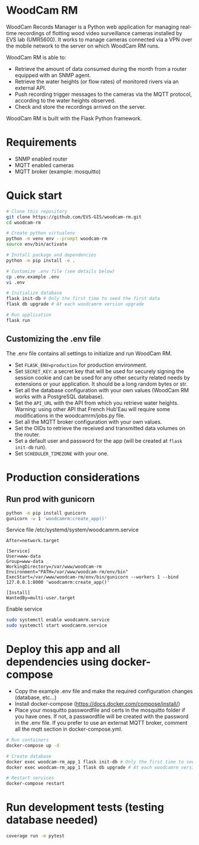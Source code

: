 # WoodCam RM
WoodCam Records Manager is a Python web application for managing real-time recordings of flotting wood video surveillance cameras installed by EVS lab (UMR5600). It works to manage cameras connected via a VPN over the mobile network to the server on which WoodCam RM runs. 

WoodCam RM is able to:
- Retrieve the amount of data consumed during the month from a router equipped with an SNMP agent.
- Retrieve the water heights (or flow rates) of monitored rivers via an external API.
- Push recording trigger messages to the cameras via the MQTT protocol, according to the water heights observed.
- Check and store the recordings arrived on the server.

WoodCam RM is built with the Flask Python framework.

# Requirements

* SNMP enabled router
* MQTT enabled cameras
* MQTT broker (example: mosquitto)

# Quick start
```bash
# Clone this repository
git clone https://github.com/EVS-GIS/woodcam-rm.git
cd woodcam-rm

# Create python virtualenv
python -m venv env --prompt woodcam-rm
source env/bin/activate

# Install package and dependencies
python -m pip install -e .

# Customize .env file (see details below)
cp .env.example .env
vi .env 

# Initialize database
flask init-db # Only the first time to seed the first data
flask db upgrade # At each woodcamrm version upgrade

# Run application
flask run
```

## Customizing the .env file
The .env file contains all settings to initialize and run WoodCam RM.

- Set ```FLASK_ENV=production``` for production environment.
- Set ```SECRET_KEY```: a secret key that will be used for securely signing the session cookie and can be used for any other security related needs by extensions or your application. It should be a long random bytes or str.
- Set all the database configuration with your own values (WoodCam RM works with a PostgreSQL database).
- Set the ```API_URL``` with the API from which you retrieve water heights. Warning: using other API that French Hub'Eau will require some modifications in the woodcamrm/jobs.py file.
- Set all the MQTT broker configuration with your own values.
- Set the OIDs to retrieve the received and transmitted data volumes on the router.
- Set a default user and password for the app (will be created at ```flask init-db``` run). 
- Set ```SCHEDULER_TIMEZONE``` with your one.

# Production considerations
## Run prod with gunicorn
```bash
python -m pip install gunicorn
gunicorn -w 1 'woodcamrm:create_app()'
```

Service file /etc/systemd/system/woodcamrm.service
```
After=network.target

[Service]
User=www-data
Group=www-data
WorkingDirectory=/var/www/woodcam-rm
Environment="PATH=/var/www/woodcam-rm/env/bin"
ExecStart=/var/www/woodcam-rm/env/bin/gunicorn --workers 1 --bind 127.0.0.1:8000 'woodcamrm:create_app()'

[Install]
WantedBy=multi-user.target
```

Enable service
```bash
sudo systemctl enable woodcamrm.service
sudo systemctl start woodcamrm.service
```

# Deploy this app and all dependencies using docker-compose

- Copy the example .env file and make the required configuration changes (database, etc...)
- Install docker-compose (https://docs.docker.com/compose/install/)
- Place your mosquitto passwordfile and certs in the mosquitto folder if you have ones. If not, a passwordfile will be created with the password in the .env file. If you prefer to use an externat MQTT broker, comment all the mqtt section in docker-compose.yml.

```bash
# Run containers
docker-compose up -d

# Create database
docker exec woodcam-rm_app_1 flask init-db # Only the first time to seed the first data
docker exec woodcam-rm_app_1 flask db upgrade # At each woodcamrm version upgrade

# Restart services
docker-compose restart
```

# Run development tests (testing database needed)

```bash
coverage run -m pytest
```